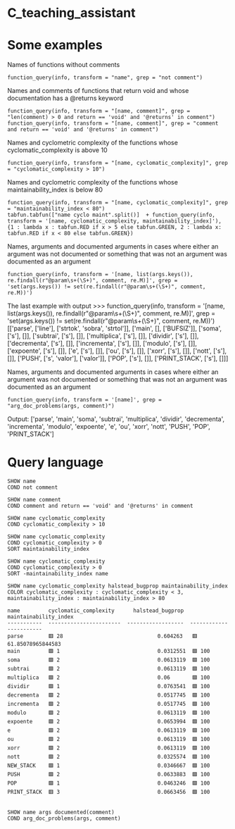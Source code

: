 # C_teaching_assistant

# Some examples

Names of functions without comments

	function_query(info, transform = "name", grep = "not comment")

Names and comments of functions that return void and whose documentation has a @returns keyword

	function_query(info, transform = "[name, comment]", grep = "len(comment) > 0 and return == 'void' and '@returns' in comment")
	function_query(info, transform = "[name, comment]", grep = "comment and return == 'void' and '@returns' in comment")

Names and cyclometric complexity of the functions whose cyclomatic_complexity is above 10

	function_query(info, transform = "[name, cyclomatic_complexity]", grep = "cyclomatic_complexity > 10")

Names and cyclometric complexity of the functions whose maintainability_index is below 80

	function_query(info, transform = "[name, cyclomatic_complexity]", grep = "maintainability_index < 80")
	tabfun.tabfun(["name cyclo maint".split()]  + function_query(info, transform = '[name, cyclomatic_complexity, maintainability_index]'), {1 : lambda x : tabfun.RED if x > 5 else tabfun.GREEN, 2 : lambda x: tabfun.RED if x < 80 else tabfun.GREEN})

Names, arguments and documented arguments in cases where either an argument was not documented or something that was not an argument was documented as an argument

	function_query(info, transform = '[name, list(args.keys()), re.findall(r"@param\s+(\S+)", comment, re.M)]', grep = 'set(args.keys()) != set(re.findall(r"@param\s+(\S+)", comment, re.M))')

The last example with output
	>>> function_query(info, transform = '[name, list(args.keys()), re.findall(r"@param\s+(\S+)", comment, re.M)]', grep = 'set(args.keys()) != set(re.findall(r"@param\s+(\S+)", comment, re.M))')
	[['parse', ['line'], ['strtok', 'sobra', 'strtol']], ['main', [], ['BUFSIZ']], ['soma', ['s'], []], ['subtrai', ['s'], []], ['multiplica', ['s'], []], ['dividir', ['s'], []], ['decrementa', ['s'], []], ['incrementa', ['s'], []], ['modulo', ['s'], []], ['expoente', ['s'], []], ['e', ['s'], []], ['ou', ['s'], []], ['xorr', ['s'], []], ['nott', ['s'], []], ['PUSH', ['s', 'valor'], ['valor']], ['POP', ['s'], []], ['PRINT_STACK', ['s'], []]]

Names, arguments and documented arguments in cases where either an argument was not documented or something that was not an argument was documented as an argument

	function_query(info, transform = '[name]', grep = "arg_doc_problems(args, comment)")

Output:
	['parse', 'main', 'soma', 'subtrai', 'multiplica', 'dividir', 'decrementa', 'incrementa', 'modulo', 'expoente', 'e', 'ou', 'xorr', 'nott', 'PUSH', 'POP', 'PRINT_STACK']

# Query language

	SHOW name
	COND not comment

	SHOW name comment
	COND comment and return == 'void' and '@returns' in comment

	SHOW name cyclomatic_complexity
	COND cyclomatic_complexity > 10

	SHOW name cyclomatic_complexity
	COND cyclomatic_complexity > 0
	SORT maintainability_index

	SHOW name cyclomatic_complexity
	COND cyclomatic_complexity > 0
	SORT -maintainability_index name

	SHOW name cyclomatic_complexity halstead_bugprop maintainability_index
	COLOR cyclomatic_complexity : cyclomatic_complexity < 3, maintainability_index : maintainability_index > 80

	name         cyclomatic_complexity      halstead_bugprop  maintainability_index
	-----------  -----------------------  ------------------  -----------------------
	parse        🟥 28                              0.604263   🟥 61.85078965844583
	main         🟩 1                               0.0312551  🟩 100
	soma         🟩 2                               0.0613119  🟩 100
	subtrai      🟩 2                               0.0613119  🟩 100
	multiplica   🟩 2                               0.06       🟩 100
	dividir      🟩 1                               0.0763541  🟩 100
	decrementa   🟩 2                               0.0517745  🟩 100
	incrementa   🟩 2                               0.0517745  🟩 100
	modulo       🟩 2                               0.0613119  🟩 100
	expoente     🟩 2                               0.0653994  🟩 100
	e            🟩 2                               0.0613119  🟩 100
	ou           🟩 2                               0.0613119  🟩 100
	xorr         🟩 2                               0.0613119  🟩 100
	nott         🟩 2                               0.0325574  🟩 100
	NEW_STACK    🟩 1                               0.0346667  🟩 100
	PUSH         🟩 2                               0.0633883  🟩 100
	POP          🟩 1                               0.0463246  🟩 100
	PRINT_STACK  🟥 3                               0.0663456  🟩 100


	SHOW name args documented(comment)
	COND arg_doc_problems(args, comment)

